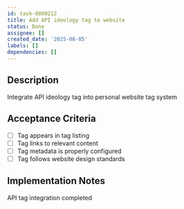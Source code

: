 ```yaml
---
id: task-0000212
title: Add API ideology tag to website
status: Done
assignee: []
created_date: '2025-08-05'
labels: []
dependencies: []
---
```


## Description

Integrate API ideology tag into personal website tag system

## Acceptance Criteria

- [ ] Tag appears in tag listing
- [ ] Tag links to relevant content
- [ ] Tag metadata is properly configured
- [ ] Tag follows website design standards

## Implementation Notes

API tag integration completed
